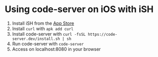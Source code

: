 # Using code-server on iOS with iSH

1. Install iSH from the [App Store](https://apps.apple.com/us/app/ish-shell/id1436902243)
2. Install `curl` with `apk add curl`
3. Install code-server with `curl -fsSL https://code-server.dev/install.sh | sh`
4. Run code-server with `code-server`
5. Access on localhost:8080 in your browser
